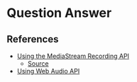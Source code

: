# Question Answer

## References

- [Using the MediaStream Recording API](https://developer.mozilla.org/en-US/docs/Web/API/MediaStream_Recording_API/Using_the_MediaStream_Recording_API)
  - [Source](https://github.com/mdn/dom-examples/tree/main/media/web-dictaphone)
- [Using Web Audio API](https://developer.mozilla.org/en-US/docs/Web/API/Web_Audio_API/Using_Web_Audio_API)
